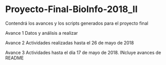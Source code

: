 # Proyecto-Final-BioInfo-2018_II
Contendrá los avances y los scripts generados para el proyecto final 

Avance 1 Datos y análisis a realizar 

Avance 2 Actividades realizadas hasta el 26 de mayo de 2018

Avance 3 Actividades hasta el día 17 de mayo de 2018. INcluye avances de README
